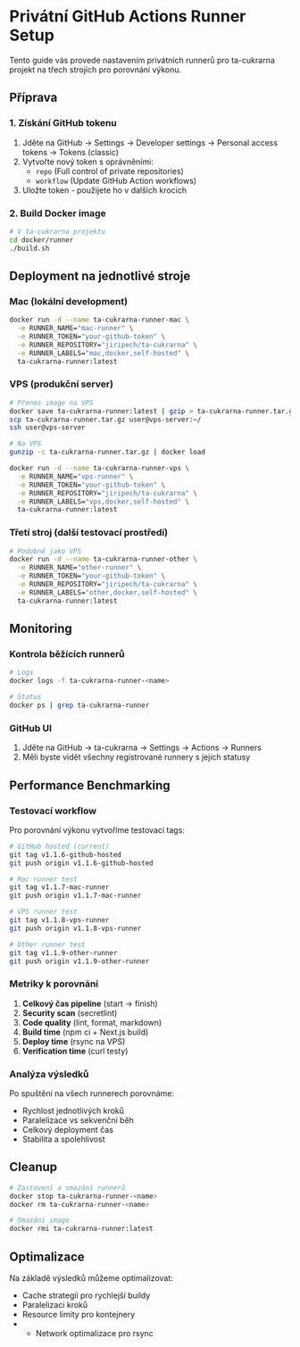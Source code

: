 # Privátní GitHub Actions Runner Setup

Tento guide vás provede nastavením privátních runnerů pro ta-cukrarna projekt na
třech strojích pro porovnání výkonu.

## Příprava

### 1. Získání GitHub tokenu

1. Jděte na GitHub → Settings → Developer settings → Personal access tokens →
   Tokens (classic)
2. Vytvořte nový token s oprávněními:
   - `repo` (Full control of private repositories)
   - `workflow` (Update GitHub Action workflows)
3. Uložte token - použijete ho v dalších krocích

### 2. Build Docker image

```bash
# V ta-cukrarna projektu
cd docker/runner
./build.sh
```

## Deployment na jednotlivé stroje

### Mac (lokální development)

```bash
docker run -d --name ta-cukrarna-runner-mac \
  -e RUNNER_NAME="mac-runner" \
  -e RUNNER_TOKEN="your-github-token" \
  -e RUNNER_REPOSITORY="jiripech/ta-cukrarna" \
  -e RUNNER_LABELS="mac,docker,self-hosted" \
  ta-cukrarna-runner:latest
```

### VPS (produkční server)

```bash
# Přenos image na VPS
docker save ta-cukrarna-runner:latest | gzip > ta-cukrarna-runner.tar.gz
scp ta-cukrarna-runner.tar.gz user@vps-server:~/
ssh user@vps-server

# Na VPS
gunzip -c ta-cukrarna-runner.tar.gz | docker load

docker run -d --name ta-cukrarna-runner-vps \
  -e RUNNER_NAME="vps-runner" \
  -e RUNNER_TOKEN="your-github-token" \
  -e RUNNER_REPOSITORY="jiripech/ta-cukrarna" \
  -e RUNNER_LABELS="vps,docker,self-hosted" \
  ta-cukrarna-runner:latest
```

### Třetí stroj (další testovací prostředí)

```bash
# Podobně jako VPS
docker run -d --name ta-cukrarna-runner-other \
  -e RUNNER_NAME="other-runner" \
  -e RUNNER_TOKEN="your-github-token" \
  -e RUNNER_REPOSITORY="jiripech/ta-cukrarna" \
  -e RUNNER_LABELS="other,docker,self-hosted" \
  ta-cukrarna-runner:latest
```

## Monitoring

### Kontrola běžících runnerů

```bash
# Logs
docker logs -f ta-cukrarna-runner-<name>

# Status
docker ps | grep ta-cukrarna-runner
```

### GitHub UI

1. Jděte na GitHub → ta-cukrarna → Settings → Actions → Runners
2. Měli byste vidět všechny registrované runnery s jejich statusy

## Performance Benchmarking

### Testovací workflow

Pro porovnání výkonu vytvoříme testovací tags:

```bash
# GitHub hosted (current)
git tag v1.1.6-github-hosted
git push origin v1.1.6-github-hosted

# Mac runner test
git tag v1.1.7-mac-runner
git push origin v1.1.7-mac-runner

# VPS runner test
git tag v1.1.8-vps-runner
git push origin v1.1.8-vps-runner

# Other runner test
git tag v1.1.9-other-runner
git push origin v1.1.9-other-runner
```

### Metriky k porovnání

1. **Celkový čas pipeline** (start → finish)
2. **Security scan** (secretlint)
3. **Code quality** (lint, format, markdown)
4. **Build time** (npm ci + Next.js build)
5. **Deploy time** (rsync na VPS)
6. **Verification time** (curl testy)

### Analýza výsledků

Po spuštění na všech runnerech porovnáme:

- Rychlost jednotlivých kroků
- Paralelizace vs sekvenční běh
- Celkový deployment čas
- Stabilita a spolehlivost

## Cleanup

```bash
# Zastavení a smazání runnerů
docker stop ta-cukrarna-runner-<name>
docker rm ta-cukrarna-runner-<name>

# Smazání image
docker rmi ta-cukrarna-runner:latest
```

## Optimalizace

Na základě výsledků můžeme optimalizovat:

- Cache strategii pro rychlejší buildy
- Paralelizaci kroků
- Resource limity pro kontejnery
- - Network optimalizace pro rsync
